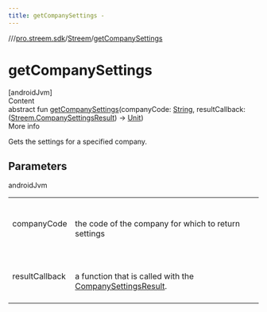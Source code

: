 ```yaml
---
title: getCompanySettings -
---
```

//[<root>](../../../index.md)/[pro.streem.sdk](../index.md)/[Streem](index.md)/[getCompanySettings](get-company-settings.md)



# getCompanySettings  
[androidJvm]  
Content  
abstract fun [getCompanySettings](get-company-settings.md)(companyCode: [String](https://kotlinlang.org/api/latest/jvm/stdlib/kotlin/-string/index.html), resultCallback: ([Streem.CompanySettingsResult](-company-settings-result/index.md)) -> [Unit](https://kotlinlang.org/api/latest/jvm/stdlib/kotlin/-unit/index.html))  
More info  


Gets the settings for a specified company.



## Parameters  
  
androidJvm  
  
| | |
|---|---|
| <a name="pro.streem.sdk/Streem/getCompanySettings/#kotlin.String#kotlin.Function1[pro.streem.sdk.Streem.CompanySettingsResult,kotlin.Unit]/PointingToDeclaration/"></a>companyCode| <a name="pro.streem.sdk/Streem/getCompanySettings/#kotlin.String#kotlin.Function1[pro.streem.sdk.Streem.CompanySettingsResult,kotlin.Unit]/PointingToDeclaration/"></a><br><br>the code of the company for which to return settings<br><br>|
| <a name="pro.streem.sdk/Streem/getCompanySettings/#kotlin.String#kotlin.Function1[pro.streem.sdk.Streem.CompanySettingsResult,kotlin.Unit]/PointingToDeclaration/"></a>resultCallback| <a name="pro.streem.sdk/Streem/getCompanySettings/#kotlin.String#kotlin.Function1[pro.streem.sdk.Streem.CompanySettingsResult,kotlin.Unit]/PointingToDeclaration/"></a><br><br>a function that is called with the [CompanySettingsResult](-company-settings-result/index.md).<br><br>|
  
  



